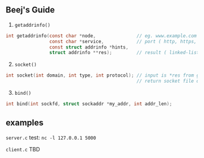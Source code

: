 ## Beej's Guide

1. `getaddrinfo()`
```c
int getaddrinfo(const char *node,               // eg. www.example.com , 1.2.3.4
                const char *service,            // port ( http, https, ftp , 8080 etc)
                const struct addrinfo *hints,
                struct addrinfo **res);         // result ( linked-list)

```

2. `socket()`
```c
int socket(int domain, int type, int protocol); // input is *res from getaddrinfo
                                                // return socket file descriptor
```

3. `bind()`
```c
int bind(int sockfd, struct sockaddr *my_addr, int addr_len);
```


## examples

`server.c` 
test: `nc -l 127.0.0.1 5000`

`client.c`
TBD
